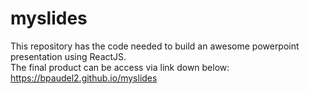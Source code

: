 # myslides
This repository has the code needed to build an awesome powerpoint presentation using ReactJS. <br>
The final product can be access via link down below:<br>
https://bpaudel2.github.io/myslides
